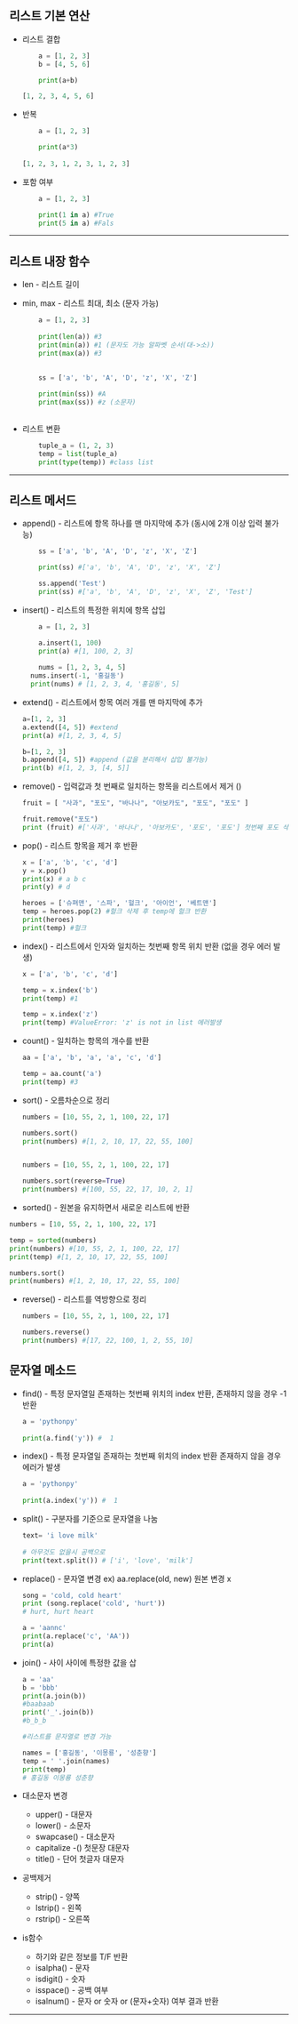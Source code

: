## 리스트 기본 연산

- 리스트 결합

  ```python
      a = [1, 2, 3]
      b = [4, 5, 6]
  
      print(a+b)
  
  [1, 2, 3, 4, 5, 6]
  ```

- 반복

  ~~~python
      a = [1, 2, 3]
  
      print(a*3)
      
  [1, 2, 3, 1, 2, 3, 1, 2, 3]    
  ~~~

- 포함 여부

  ~~~python
      a = [1, 2, 3]
  
      print(1 in a) #True
      print(5 in a) #Fals
  ~~~

---

## 리스트 내장 함수

- len - 리스트 길이

- min, max - 리스트 최대, 최소 (문자 가능)

  ~~~python
      a = [1, 2, 3]
      
      print(len(a)) #3
      print(min(a)) #1 (문자도 가능 알파벳 순서(대->소))
      print(max(a)) #3
      
      
      ss = ['a', 'b', 'A', 'D', 'z', 'X', 'Z']
  
      print(min(ss)) #A
      print(max(ss)) #z (소문자)
      
  ~~~

- 리스트 변환

  ~~~python
      tuple_a = (1, 2, 3)
      temp = list(tuple_a)
      print(type(temp)) #class list
  ~~~

---

## 리스트 메서드

- append() - 리스트에 항목 하나를 맨 마지막에 추가 (동시에 2개 이상 입력 불가능)

  ```python
      ss = ['a', 'b', 'A', 'D', 'z', 'X', 'Z']
  
      print(ss) #['a', 'b', 'A', 'D', 'z', 'X', 'Z']
  
      ss.append('Test')
      print(ss) #['a', 'b', 'A', 'D', 'z', 'X', 'Z', 'Test']
  ```

- insert()  - 리스트의 특정한 위치에 항목 삽입

  ~~~python
      a = [1, 2, 3]
  
      a.insert(1, 100)
      print(a) #[1, 100, 2, 3]
      
      nums = [1, 2, 3, 4, 5]
  	nums.insert(-1, '홍길동')
  	print(nums) # [1, 2, 3, 4, '홍길동', 5]
  ~~~

- extend() - 리스트에서 항목 여러 개를 맨 마지막에 추가

  ~~~python
  a=[1, 2, 3]
  a.extend([4, 5]) #extend
  print(a) #[1, 2, 3, 4, 5]
  
  b=[1, 2, 3]
  b.append([4, 5]) #append (값을 분리해서 삽입 불가능)
  print(b) #[1, 2, 3, [4, 5]]
  ~~~

- remove() - 입력값과 첫 번째로 일치하는 항목을 리스트에서 제거 ()

  ~~~python
  fruit = [ "사과", "포도", "바나나", "아보카도", "포도", "포도" ]
  
  fruit.remove("포도")
  print (fruit) #['사과', '바나나', '아보카도', '포도', '포도'] 첫번째 포도 삭제
  ~~~

- pop() - 리스트 항목을 제거 후 반환

  ~~~python
  x = ['a', 'b', 'c', 'd']
  y = x.pop()
  print(x) # a b c
  print(y) # d
  
  heroes = ['슈펴맨', '스파', '헐크', '아이언', '베트맨']
  temp = heroes.pop(2) #헐크 삭제 후 temp에 헐크 반환
  print(heroes)
  print(temp) #헐크
  ~~~

- index() - 리스트에서 인자와 일치하는 첫번째 항목 위치 반환 (없을 경우 에러 발생)

  ~~~python
  x = ['a', 'b', 'c', 'd']
  
  temp = x.index('b')
  print(temp) #1
  
  temp = x.index('z')
  print(temp) #ValueError: 'z' is not in list 에러발생
  ~~~

- count() - 일치하는 항목의 개수를 반환

  ```python
  aa = ['a', 'b', 'a', 'a', 'c', 'd']
  
  temp = aa.count('a')
  print(temp) #3
  ```

- sort() - 오름차순으로 정리

  ~~~python
  numbers = [10, 55, 2, 1, 100, 22, 17]
  
  numbers.sort()
  print(numbers) #[1, 2, 10, 17, 22, 55, 100]
  
  
  numbers = [10, 55, 2, 1, 100, 22, 17]
  
  numbers.sort(reverse=True)
  print(numbers) #[100, 55, 22, 17, 10, 2, 1]
  ~~~

-  sorted() - 원본을 유지하면서 새로운 리스트에 반환

  ~~~python
  numbers = [10, 55, 2, 1, 100, 22, 17]
  
  temp = sorted(numbers) 
  print(numbers) #[10, 55, 2, 1, 100, 22, 17]
  print(temp) #[1, 2, 10, 17, 22, 55, 100]
  
  numbers.sort()
  print(numbers) #[1, 2, 10, 17, 22, 55, 100]
  ~~~

- reverse() - 리스트를 역방향으로 정리

  ~~~python
  numbers = [10, 55, 2, 1, 100, 22, 17]
  
  numbers.reverse()
  print(numbers) #[17, 22, 100, 1, 2, 55, 10]
  ~~~





## 문자열 메소드

- find() - 특정 문자열일 존재하는 첫번째 위치의 index 반환, 존재하지 않을 경우 -1 반환

  ~~~python
  a = 'pythonpy'
   
  print(a.find('y')) #  1
  ~~~

- index() - 특정 문자열일 존재하는 첫번째 위치의 index 반환 존재하지 않을 경우 에러가 발생

  ~~~python
  a = 'pythonpy'
   
  print(a.index('y')) #  1
  ~~~

- split() - 구분자를 기준으로 문자열을 나눔

  ~~~python
  text= 'i love milk'
   
  # 아무것도 없을시 공백으로
  print(text.split()) # ['i', 'love', 'milk']
  ~~~

- replace() - 문자열 변경 ex) aa.replace(old, new) 원본 변경 x

  ```python
  song = 'cold, cold heart'
  print (song.replace('cold', 'hurt'))
  # hurt, hurt heart
  
  a = 'aannc'
  print(a.replace('c', 'AA'))
  print(a)
  ```

- join() - 사이 사이에 특정한 값을 삽

  ~~~python
  a = 'aa'
  b = 'bbb'
  print(a.join(b))
  #baabaab
  print('_'.join(b))
  #b_b_b
  
  #리스트를 문자열로 변경 가능
  
  names = ['홍길동', '이몽룡', '성춘향']
  temp = ' '.join(names)
  print(temp)
  # 홍길동 이몽룡 성춘향
  ~~~

- 대소문자 변경

  - upper() - 대문자
  - lower() - 소문자
  - swapcase() - 대소문자
  - capitalize -() 첫문장 대문자
  - title() - 단어 첫글자 대문자

- 공백제거

  - strip() - 양쪽
  - lstrip() - 왼쪽
  - rstrip() - 오른쪽

- is함수

  - 하기와 같은 정보를  T/F 반환
  - isalpha() - 문자
  - isdigit() - 숫자
  - isspace() - 공백 여부
  - isalnum() - 문자 or 숫자 or (문자+숫자) 여부 결과 반환

---

